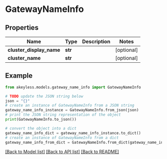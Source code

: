 # GatewayNameInfo


## Properties

Name | Type | Description | Notes
------------ | ------------- | ------------- | -------------
**cluster_display_name** | **str** |  | [optional] 
**cluster_name** | **str** |  | [optional] 

## Example

```python
from akeyless.models.gateway_name_info import GatewayNameInfo

# TODO update the JSON string below
json = "{}"
# create an instance of GatewayNameInfo from a JSON string
gateway_name_info_instance = GatewayNameInfo.from_json(json)
# print the JSON string representation of the object
print(GatewayNameInfo.to_json())

# convert the object into a dict
gateway_name_info_dict = gateway_name_info_instance.to_dict()
# create an instance of GatewayNameInfo from a dict
gateway_name_info_from_dict = GatewayNameInfo.from_dict(gateway_name_info_dict)
```
[[Back to Model list]](../README.md#documentation-for-models) [[Back to API list]](../README.md#documentation-for-api-endpoints) [[Back to README]](../README.md)


